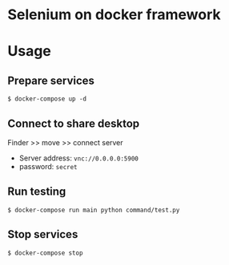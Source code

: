 # Selenium on docker framework

# Usage

## Prepare services
```
$ docker-compose up -d
```

## Connect to share desktop
Finder >> move >> connect server
* Server address: `vnc://0.0.0.0:5900`
* password: `secret`


## Run testing
```
$ docker-compose run main python command/test.py
```

## Stop services
```
$ docker-compose stop
```
